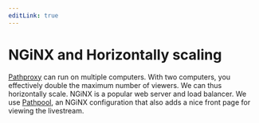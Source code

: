 ```yaml
---
editLink: true
---
```


# NGiNX and Horizontally scaling

[Pathproxy](/livestream/expose) can run on multiple computers. With two computers, you effectively double the maximum number of viewers. We can thus horizontally scale. NGiNX is a popular web server and load balancer. We use [Pathpool](https://github.com/teamdhruva/pathpool), an NGiNX configuration that also adds a nice front page for viewing the livestream.


